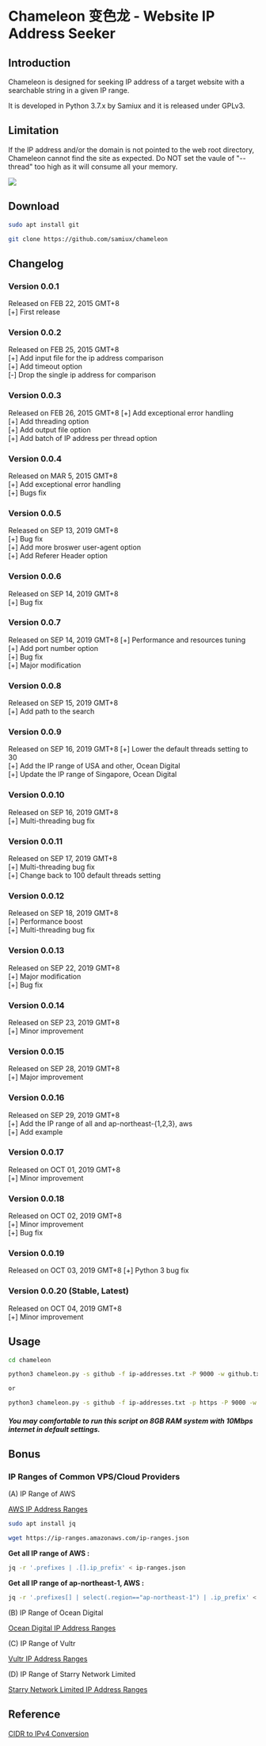 # **Chameleon 变色龙 - Website IP Address Seeker**

## Introduction

Chameleon is designed for seeking IP address of a target website with a searchable string in a given IP range.

It is developed in Python 3.7.x by Samiux and it is released under GPLv3.

## Limitation

If the IP address and/or the domain is not pointed to the web root directory, Chameleon cannot find the site as expected. Do NOT set the vaule of &quot;--thread&quot; too high as it will consume all your memory.

[![](https://img.youtube.com/vi/SKZa5eLuO90/0.jpg)](https://www.youtube.com/watch?v=SKZa5eLuO90)

## Download

```bash
sudo apt install git

git clone https://github.com/samiux/chameleon
```

## Changelog

### Version 0.0.1
Released on FEB 22, 2015 GMT+8  
[+] First release  

### Version 0.0.2
Released on FEB 25, 2015 GMT+8  
[+] Add input file for the ip address comparison  
[+] Add timeout option  
[-] Drop the single ip address for comparison  

### Version 0.0.3
Released on FEB 26, 2015 GMT+8
[+] Add exceptional error handling  
[+] Add threading option  
[+] Add output file option  
[+] Add batch of IP address per thread option  

### Version 0.0.4
Released on MAR 5, 2015 GMT+8  
[+] Add exceptional error handling  
[+] Bugs fix  

### Version 0.0.5
Released on SEP 13, 2019 GMT+8  
[+] Bug fix  
[+] Add more broswer user-agent option  
[+] Add Referer Header option  

### Version 0.0.6
Released on SEP 14, 2019 GMT+8  
[+] Bug fix  

### Version 0.0.7
Released on SEP 14, 2019 GMT+8
[+] Performance and resources tuning  
[+] Add port number option  
[+] Bug fix  
[+] Major modification  

### Version 0.0.8
Released on SEP 15, 2019 GMT+8  
[+] Add path to the search  

### Version 0.0.9
Released on SEP 16, 2019 GMT+8
[+] Lower the default threads setting to 30  
[+] Add the IP range of USA and other, Ocean Digital  
[+] Update the IP range of Singapore, Ocean Digital  

### Version 0.0.10
Released on SEP 16, 2019 GMT+8  
[+] Multi-threading bug fix  

### Version 0.0.11
Released on SEP 17, 2019 GMT+8  
[+] Multi-threading bug fix  
[+] Change back to 100 default threads setting  

### Version 0.0.12
Released on SEP 18, 2019 GMT+8  
[+] Performance boost  
[+] Multi-threading bug fix  

### Version 0.0.13
Released on SEP 22, 2019 GMT+8  
[+] Major modification  
[+] Bug fix  

### Version 0.0.14
Released on SEP 23, 2019 GMT+8  
[+] Minor improvement  

### Version 0.0.15
Released on SEP 28, 2019 GMT+8  
[+] Major improvement  

### Version 0.0.16
Released on SEP 29, 2019 GMT+8  
[+] Add the IP range of all and ap-northeast-{1,2,3}, aws  
[+] Add example  

### Version 0.0.17
Released on OCT 01, 2019 GMT+8  
[+] Minor improvement  

### Version 0.0.18
Released on OCT 02, 2019 GMT+8  
[+] Minor improvement  
[+] Bug fix  

### Version 0.0.19
Released on OCT 03, 2019 GMT+8
[+] Python 3 bug fix  

### Version 0.0.20 (Stable, Latest)  
Released on OCT 04, 2019 GMT+8  
[+] Minor improvement  

## Usage

```bash
cd chameleon

python3 chameleon.py -s github -f ip-addresses.txt -P 9000 -w github.txt -a "index/homepage.php" -R True

or

python3 chameleon.py -s github -f ip-addresses.txt -p https -P 9000 -w github.txt -a "index/homepage.php" -H github.com -R True
```
##### You may comfortable to run this script on 8GB RAM system with 10Mbps internet in default settings.

## Bonus

### IP Ranges of Common VPS/Cloud Providers

(A) IP Range of AWS</b><br>

[AWS IP Address Ranges](https://docs.aws.amazon.com/general/latest/gr/aws-ip-ranges.html)

```bash
sudo apt install jq

wget https://ip-ranges.amazonaws.com/ip-ranges.json
```

__Get all IP range of AWS :__


```bash
jq -r '.prefixes | .[].ip_prefix' < ip-ranges.json
```

__Get all IP range of ap-northeast-1, AWS :__

```bash
jq -r '.prefixes[] | select(.region=="ap-northeast-1") | .ip_prefix' < ip-ranges.json
```

(B) IP Range of Ocean Digital

[Ocean Digital IP Address Ranges](https://ipinfo.io/AS14061)

(C) IP Range of Vultr

[Vultr IP Address Ranges](https://ipinfo.io/AS20473)

(D) IP Range of Starry Network Limited

[Starry Network Limited IP Address Ranges](https://ipinfo.io/AS134835)

## Reference

[CIDR to IPv4 Conversion](https://www.ipaddressguide.com/cidr)




